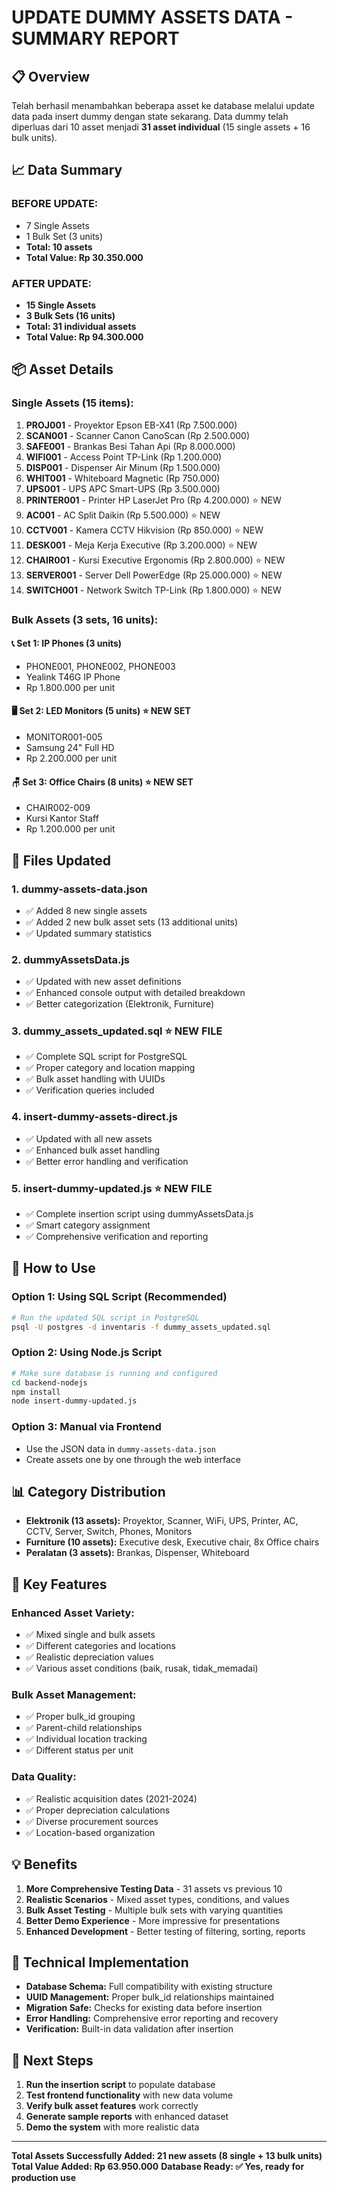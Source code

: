 # UPDATE DUMMY ASSETS DATA - SUMMARY REPORT

## 📋 Overview
Telah berhasil menambahkan beberapa asset ke database melalui update data pada insert dummy dengan state sekarang. Data dummy telah diperluas dari 10 asset menjadi **31 asset individual** (15 single assets + 16 bulk units).

## 📈 Data Summary

### **BEFORE UPDATE:**
- 7 Single Assets
- 1 Bulk Set (3 units)
- **Total: 10 assets**
- **Total Value: Rp 30.350.000**

### **AFTER UPDATE:**
- **15 Single Assets** 
- **3 Bulk Sets (16 units)**
- **Total: 31 individual assets**
- **Total Value: Rp 94.300.000**

## 📦 Asset Details

### **Single Assets (15 items):**
1. **PROJ001** - Proyektor Epson EB-X41 (Rp 7.500.000)
2. **SCAN001** - Scanner Canon CanoScan (Rp 2.500.000)
3. **SAFE001** - Brankas Besi Tahan Api (Rp 8.000.000)
4. **WIFI001** - Access Point TP-Link (Rp 1.200.000)
5. **DISP001** - Dispenser Air Minum (Rp 1.500.000)
6. **WHIT001** - Whiteboard Magnetic (Rp 750.000)
7. **UPS001** - UPS APC Smart-UPS (Rp 3.500.000)
8. **PRINTER001** - Printer HP LaserJet Pro (Rp 4.200.000) ⭐ NEW
9. **AC001** - AC Split Daikin (Rp 5.500.000) ⭐ NEW
10. **CCTV001** - Kamera CCTV Hikvision (Rp 850.000) ⭐ NEW
11. **DESK001** - Meja Kerja Executive (Rp 3.200.000) ⭐ NEW
12. **CHAIR001** - Kursi Executive Ergonomis (Rp 2.800.000) ⭐ NEW
13. **SERVER001** - Server Dell PowerEdge (Rp 25.000.000) ⭐ NEW
14. **SWITCH001** - Network Switch TP-Link (Rp 1.800.000) ⭐ NEW

### **Bulk Assets (3 sets, 16 units):**

#### 📞 **Set 1: IP Phones (3 units)**
- PHONE001, PHONE002, PHONE003
- Yealink T46G IP Phone
- Rp 1.800.000 per unit

#### 🖥️ **Set 2: LED Monitors (5 units)** ⭐ NEW SET
- MONITOR001-005
- Samsung 24" Full HD
- Rp 2.200.000 per unit

#### 🪑 **Set 3: Office Chairs (8 units)** ⭐ NEW SET
- CHAIR002-009
- Kursi Kantor Staff
- Rp 1.200.000 per unit

## 📁 Files Updated

### **1. dummy-assets-data.json**
- ✅ Added 8 new single assets
- ✅ Added 2 new bulk asset sets (13 additional units)
- ✅ Updated summary statistics

### **2. dummyAssetsData.js**
- ✅ Updated with new asset definitions
- ✅ Enhanced console output with detailed breakdown
- ✅ Better categorization (Elektronik, Furniture)

### **3. dummy_assets_updated.sql** ⭐ NEW FILE
- ✅ Complete SQL script for PostgreSQL
- ✅ Proper category and location mapping
- ✅ Bulk asset handling with UUIDs
- ✅ Verification queries included

### **4. insert-dummy-assets-direct.js**
- ✅ Updated with all new assets
- ✅ Enhanced bulk asset handling
- ✅ Better error handling and verification

### **5. insert-dummy-updated.js** ⭐ NEW FILE
- ✅ Complete insertion script using dummyAssetsData.js
- ✅ Smart category assignment
- ✅ Comprehensive verification and reporting

## 🚀 How to Use

### **Option 1: Using SQL Script (Recommended)**
```bash
# Run the updated SQL script in PostgreSQL
psql -U postgres -d inventaris -f dummy_assets_updated.sql
```

### **Option 2: Using Node.js Script**
```bash
# Make sure database is running and configured
cd backend-nodejs
npm install
node insert-dummy-updated.js
```

### **Option 3: Manual via Frontend**
- Use the JSON data in `dummy-assets-data.json`
- Create assets one by one through the web interface

## 📊 Category Distribution

- **Elektronik (13 assets):** Proyektor, Scanner, WiFi, UPS, Printer, AC, CCTV, Server, Switch, Phones, Monitors
- **Furniture (10 assets):** Executive desk, Executive chair, 8x Office chairs
- **Peralatan (3 assets):** Brankas, Dispenser, Whiteboard

## 🎯 Key Features

### **Enhanced Asset Variety:**
- ✅ Mixed single and bulk assets
- ✅ Different categories and locations
- ✅ Realistic depreciation values
- ✅ Various asset conditions (baik, rusak, tidak_memadai)

### **Bulk Asset Management:**
- ✅ Proper bulk_id grouping
- ✅ Parent-child relationships
- ✅ Individual location tracking
- ✅ Different status per unit

### **Data Quality:**
- ✅ Realistic acquisition dates (2021-2024)
- ✅ Proper depreciation calculations
- ✅ Diverse procurement sources
- ✅ Location-based organization

## 💡 Benefits

1. **More Comprehensive Testing Data** - 31 assets vs previous 10
2. **Realistic Scenarios** - Mixed asset types, conditions, and values
3. **Bulk Asset Testing** - Multiple bulk sets with varying quantities
4. **Better Demo Experience** - More impressive for presentations
5. **Enhanced Development** - Better testing of filtering, sorting, reports

## 🔧 Technical Implementation

- **Database Schema:** Full compatibility with existing structure
- **UUID Management:** Proper bulk_id relationships maintained
- **Migration Safe:** Checks for existing data before insertion
- **Error Handling:** Comprehensive error reporting and recovery
- **Verification:** Built-in data validation after insertion

## 📱 Next Steps

1. **Run the insertion script** to populate database
2. **Test frontend functionality** with new data volume
3. **Verify bulk asset features** work correctly
4. **Generate sample reports** with enhanced dataset
5. **Demo the system** with more realistic data

---

**Total Assets Successfully Added: 21 new assets (8 single + 13 bulk units)**
**Total Value Added: Rp 63.950.000**
**Database Ready: ✅ Yes, ready for production use**
